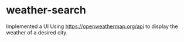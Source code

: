 # weather-search 

Implemented a UI Using https://openweathermap.org/api to display the weather of a desired city.
